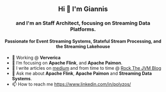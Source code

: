 ## <p align="center">Hi 👋 I'm Giannis</p>

### <p align="center">and I'm an Staff Architect, focusing on Streaming Data Platforms.</p>
#### <p align="center">Passionate for Event Streaming Systems, Stateful Stream Processing, and the Streaming Lakehouse </p>


- 🔭 Working @ **Ververica**
- 🌱 I’m focusing on **Apache Flink**, and **Apache Paimon**.
- 📝 I write articles on [medium](https://medium.com/@ipolyzos_) and from time to time @ [Rock The JVM Blog](https://blog.rockthejvm.com/?_ga=2.239453445.762029918.1671272111-177328410.1670416781)
- 💬 Ask me about **Apache Flink**, **Apache Paimon** and **Streaming Data Systems**.
- 📫 How to reach me https://www.linkedin.com/in/polyzos/




